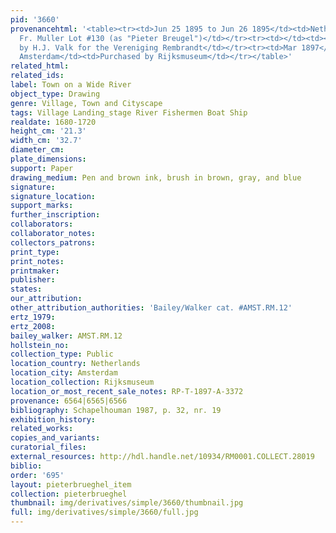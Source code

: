 ```yaml
---
pid: '3660'
provenancehtml: '<table><tr><td>Jun 25 1895 to Jun 26 1895</td><td>Netherlands Amsterdam</td><td>Sale
  Fr. Muller Lot #130 (as "Pieter Breugel")</td></tr><tr><td></td><td></td><td>Bought
  by H.J. Valk for the Vereniging Rembrandt</td></tr><tr><td>Mar 1897</td><td>Netherlands
  Amsterdam</td><td>Purchased by Rijksmuseum</td></tr></table>'
related_html:
related_ids:
label: Town on a Wide River
object_type: Drawing
genre: Village, Town and Cityscape
tags: Village Landing_stage River Fishermen Boat Ship
realdate: 1680-1720
height_cm: '21.3'
width_cm: '32.7'
diameter_cm:
plate_dimensions:
support: Paper
drawing_medium: Pen and brown ink, brush in brown, gray, and blue
signature:
signature_location:
support_marks:
further_inscription:
collaborators:
collaborator_notes:
collectors_patrons:
print_type:
print_notes:
printmaker:
publisher:
states:
our_attribution:
other_attribution_authorities: 'Bailey/Walker cat. #AMST.RM.12'
ertz_1979:
ertz_2008:
bailey_walker: AMST.RM.12
hollstein_no:
collection_type: Public
location_country: Netherlands
location_city: Amsterdam
location_collection: Rijksmuseum
location_or_most_recent_sale_notes: RP-T-1897-A-3372
provenance: 6564|6565|6566
bibliography: Schapelhouman 1987, p. 32, nr. 19
exhibition_history:
related_works:
copies_and_variants:
curatorial_files:
external_resources: http://hdl.handle.net/10934/RM0001.COLLECT.28019
biblio:
order: '695'
layout: pieterbrueghel_item
collection: pieterbrueghel
thumbnail: img/derivatives/simple/3660/thumbnail.jpg
full: img/derivatives/simple/3660/full.jpg
---
```

